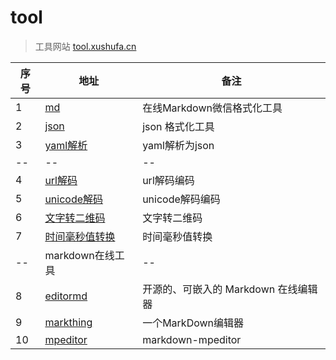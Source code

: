 # tool

> 工具网站 [tool.xushufa.cn]( https://tool.xushufa.cn )


| 序号   | 地址        |  备注          |
| -----  | ----------- |  ------------- |
| 1      | [md]( https://tool.xushufa.cn/md/docs )                  | 在线Markdown微信格式化工具  |
| 2      | [json]( https://tool.xushufa.cn/json )                   | json 格式化工具             |
| 3      | [yaml解析]( https://tool.xushufa.cn/yaml-parse )         | yaml解析为json              |
| --       | --        | --             |
| 4      | [url解码]( https://tool.xushufa.cn/url-encode )           | url解码编码                 |
| 5      | [unicode解码]( https://tool.xushufa.cn/unicode-encode )   | unicode解码编码             |
| 6      | [文字转二维码]( https://tool.xushufa.cn/words-QRcode )    | 文字转二维码                |
| 7      | [时间毫秒值转换]( https://tool.xushufa.cn/time-format )   | 时间毫秒值转换              |
| --     | markdown在线工具             |  --              |
| 8      | [editormd]( https://tool.xushufa.cn/markdown-editormd )   | 开源的、可嵌入的 Markdown 在线编辑器  |
| 9      | [markthing]( https://tool.xushufa.cn/markdown-markthing ) | 一个MarkDown编辑器                    |
| 10     | [mpeditor]( https://tool.xushufa.cn/markdown-mpeditor )   | markdown-mpeditor                     |

